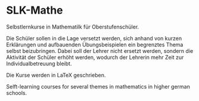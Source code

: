 SLK-Mathe
=========

Selbstlernkurse in Mathematilk für Oberstufenschüler.

Die Schüler sollen in die Lage versetzt werden, sich anhand von kurzen Erklärungen und aufbauenden
Übungsbeispielen ein begrenztes Thema selbst beizubringen.
Dabei soll der Lehrer nicht ersetzt werden, sondern die Aktivität der Schüler erhöht werden, wodurch der 
Lehrerin mehr Zeit zur Individualbetreuung  bleibt.

Die Kurse werden in LaTeX geschrieben.

Selft-learning courses for several themes in mathematics in higher german schools.

